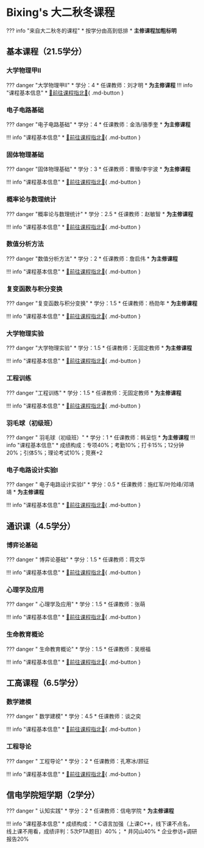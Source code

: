 # Bixing's 大二秋冬课程

??? info "来自大二秋冬的课程"
    * 按学分由高到低排
    * **主修课程加粗标明**


## 基本课程（21.5学分）

### 大学物理甲II

??? danger "大学物理甲II"
    * 学分：4
    * 任课教师：刘才明
    * **为主修课程**
!!! info "课程基本信息"
    * [🚀前往课程指北💯](https://wbx0710.github.io/mymkdocs/%E5%A4%A7%E4%BA%8C%E7%A7%8B%E5%86%AC/%E5%A4%A7%E5%AD%A6%E7%89%A9%E7%90%86%E7%94%B2II/%E8%AF%BE%E7%A8%8B%E6%8C%87%E5%8C%97/){ .md-button }

### 电子电路基础
??? danger "电子电路基础"
    * 学分：4
    * 任课教师：金浩/骆季奎
    * **为主修课程**

!!! info "课程基本信息"
    * [🚀前往课程指北💯](https://wbx0710.github.io/mymkdocs/%E5%A4%A7%E4%BA%8C%E7%A7%8B%E5%86%AC/%E7%94%B5%E5%AD%90%E7%94%B5%E8%B7%AF%E5%9F%BA%E7%A1%80/%E8%AF%BE%E7%A8%8B%E6%8C%87%E5%8C%97/){ .md-button }

### 固体物理基础
??? danger "固体物理基础"
    * 学分：3
    * 任课教师：曹臻/李宇波
    * **为主修课程**

!!! info "课程基本信息"
    * [🚀前往课程指北💯](https://wbx0710.github.io/mymkdocs/%E5%A4%A7%E4%BA%8C%E7%A7%8B%E5%86%AC/%E5%9B%BA%E4%BD%93%E7%89%A9%E7%90%86%E5%9F%BA%E7%A1%80/%E8%AF%BE%E7%A8%8B%E6%8C%87%E5%8C%97/){ .md-button }

### 概率论与数理统计
??? danger "概率论与数理统计"
    * 学分：2.5
    * 任课教师：赵敏智
    * **为主修课程**

!!! info "课程基本信息"
    * [🚀前往课程指北💯](https://wbx0710.github.io/mymkdocs/%E5%A4%A7%E4%BA%8C%E7%A7%8B%E5%86%AC/%E6%A6%82%E7%8E%87%E8%AE%BA%E4%B8%8E%E6%95%B0%E7%90%86%E7%BB%9F%E8%AE%A1/%E8%AF%BE%E7%A8%8B%E6%8C%87%E5%8C%97/){ .md-button }

### 数值分析方法
??? danger "数值分析方法"
    * 学分：2
    * 任课教师：詹启伟
    * **为主修课程**

!!! info "课程基本信息"
    * [🚀前往课程指北💯](https://wbx0710.github.io/mymkdocs/%E5%A4%A7%E4%BA%8C%E7%A7%8B%E5%86%AC/%E6%95%B0%E5%80%BC%E5%88%86%E6%9E%90%E6%96%B9%E6%B3%95/%E8%AF%BE%E7%A8%8B%E6%8C%87%E5%8C%97/){ .md-button }

### 复变函数与积分变换
??? danger "复变函数与积分变换"
    * 学分：1.5
    * 任课教师：杨勋年
    * **为主修课程**

!!! info "课程基本信息"
    * [🚀前往课程指北💯](https://wbx0710.github.io/mymkdocs/%E5%A4%A7%E4%BA%8C%E7%A7%8B%E5%86%AC/%E5%A4%8D%E5%8F%98%E5%87%BD%E6%95%B0%E4%B8%8E%E7%A7%AF%E5%88%86%E5%8F%98%E6%8D%A2/%E8%AF%BE%E7%A8%8B%E6%8C%87%E5%8C%97/){ .md-button }

### 大学物理实验
??? danger "大学物理实验"
    * 学分：1.5
    * 任课教师：无固定教师
    * **为主修课程**

!!! info "课程基本信息"
    * [🚀前往课程指北💯](https://wbx0710.github.io/mymkdocs/%E5%A4%A7%E4%BA%8C%E7%A7%8B%E5%86%AC/%E5%A4%A7%E5%AD%A6%E7%89%A9%E7%90%86%E5%AE%9E%E9%AA%8C/%E8%AF%BE%E7%A8%8B%E6%8C%87%E5%8C%97/){ .md-button }

### 工程训练
??? danger "工程训练"
    * 学分：1.5
    * 任课教师：无固定教师
    * **为主修课程**

!!! info "课程基本信息"
    * [🚀前往课程指北💯](https://wbx0710.github.io/mymkdocs/%E5%A4%A7%E4%BA%8C%E7%A7%8B%E5%86%AC/%E5%B7%A5%E7%A8%8B%E8%AE%AD%E7%BB%83/%E8%AF%BE%E7%A8%8B%E6%8C%87%E5%8C%97/){ .md-button }

### 羽毛球（初级班）
??? danger " 羽毛球（初级班）"
    * 学分：1
    * 任课教师：韩呈恺
    * **为主修课程**
!!! info "课程基本信息"
    * 成绩构成：专项40%；考勤10%；打卡15%；12分钟20%；引体5%；理论考试10%；竞赛+2

### 电子电路设计实验I
??? danger " 电子电路设计实验I"
    * 学分：0.5
    * 任课教师：施红军/叶险峰/邓靖靖
    * **为主修课程**

!!! info "课程基本信息"
    * [🚀前往课程指北💯](https://wbx0710.github.io/mymkdocs/%E5%A4%A7%E4%BA%8C%E7%A7%8B%E5%86%AC/%E7%94%B5%E8%AE%BE%E5%AE%9E%E9%AA%8CI/%E8%AF%BE%E7%A8%8B%E6%8C%87%E5%8C%97/){ .md-button }

## 通识课（4.5学分）
### 博弈论基础
??? danger " 博弈论基础"
    * 学分：1.5
    * 任课教师：蒋文华

!!! info "课程基本信息"
    * [🚀前往课程指北💯](https://wbx0710.github.io/mymkdocs/%E5%A4%A7%E4%BA%8C%E7%A7%8B%E5%86%AC/%E9%80%9A%E8%AF%86%E8%AF%BE/%E8%AF%BE%E7%A8%8B%E6%8C%87%E5%8C%97/){ .md-button }



### 心理学及应用

??? danger " 心理学及应用"
    * 学分：1.5
    * 任课教师：张萌

!!! info "课程基本信息"
    * [🚀前往课程指北💯](https://wbx0710.github.io/mymkdocs/%E5%A4%A7%E4%BA%8C%E7%A7%8B%E5%86%AC/%E9%80%9A%E8%AF%86%E8%AF%BE/%E8%AF%BE%E7%A8%8B%E6%8C%87%E5%8C%97/){ .md-button }


### 生命教育概论
??? danger " 生命教育概论"
    * 学分：1.5
    * 任课教师：吴根福

!!! info "课程基本信息"
    * [🚀前往课程指北💯](https://wbx0710.github.io/mymkdocs/%E5%A4%A7%E4%BA%8C%E7%A7%8B%E5%86%AC/%E9%80%9A%E8%AF%86%E8%AF%BE/%E8%AF%BE%E7%A8%8B%E6%8C%87%E5%8C%97/){ .md-button }


## 工高课程（6.5学分）
### 数学建模
??? danger " 数学建模"
    * 学分：4.5
    * 任课教师：谈之奕

!!! info "课程基本信息"
    * [🚀前往课程指北💯](https://wbx0710.github.io/mymkdocs/%E5%A4%A7%E4%BA%8C%E7%A7%8B%E5%86%AC/%E6%95%B0%E5%AD%A6%E5%BB%BA%E6%A8%A1/%E8%AF%BE%E7%A8%8B%E6%8C%87%E5%8C%97/){ .md-button }

### 工程导论
??? danger " 工程导论"
    * 学分：2
    * 任课教师：孔寒冰/顾征

!!! info "课程基本信息"
    * [🚀前往课程指北💯](https://wbx0710.github.io/mymkdocs/%E5%A4%A7%E4%BA%8C%E7%A7%8B%E5%86%AC/%E5%B7%A5%E7%A8%8B%E5%AF%BC%E8%AE%BA/%E8%AF%BE%E7%A8%8B%E6%8C%87%E5%8C%97/){ .md-button }



## 信电学院短学期（2学分）



??? danger " 认知实践"
    * 学分：2
    * 任课教师：信电学院
    * **为主修课程**



!!! info "课程基本信息"
    * 成绩构成：
        * C语言加强（上课C++，线下课不点名，线上课不用看，成绩评判：5次PTA题目）40%；
        * 井冈山40%
        * 企业参访+调研报告20%